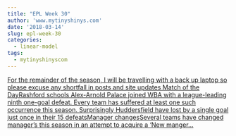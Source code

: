 ```yaml
---
title: "EPL Week 30"
author: 'www.mytinyshinys.com'
date: '2018-03-14'
slug: epl-week-30
categories:
  - linear-model
tags:
  - mytinyshinyscom
---
```


[For the remainder of the season, I will be travelling with a back up laptop so please excuse any shortfall in posts and site updates Match of the DayRashford schools Alex-Arnold Palace joined WBA with a league-leading ninth one-goal defeat. Every team has suffered at least one such occurrence this season. Surprisingly Huddersfield have lost by a single goal just once in their 15 defeatsManager changesSeveral teams have changed manager’s this season in an attempt to acquire a ‘New manger...<click to read more>](https://www.mytinyshinys.com/2018/03/14/epl-week-30/)


